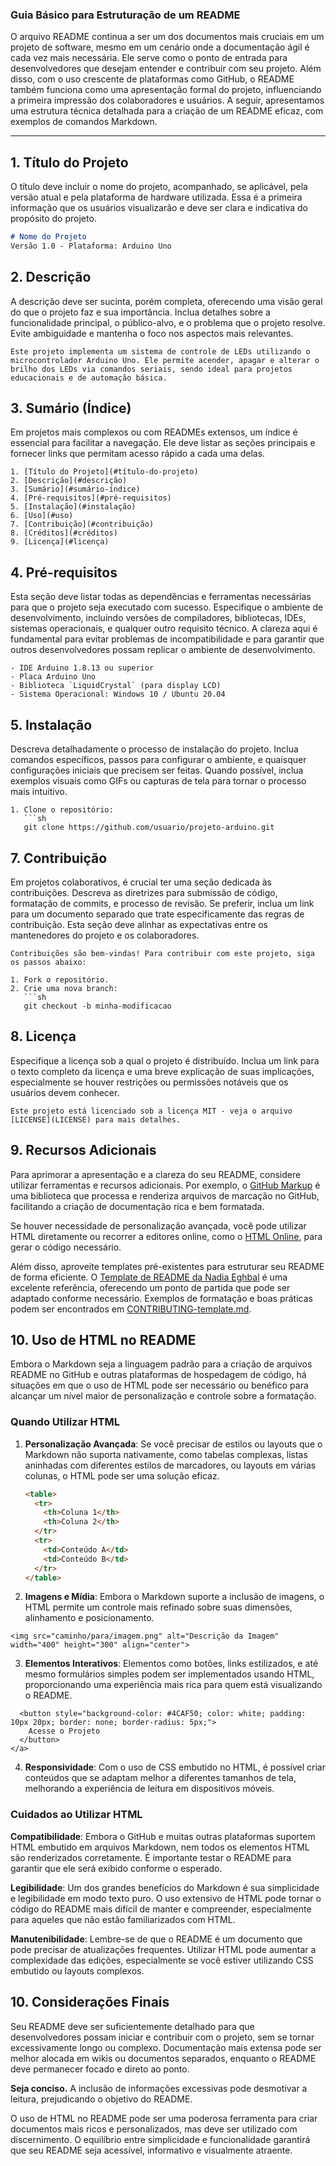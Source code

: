 ### Guia Básico para Estruturação de um README 

O arquivo README continua a ser um dos documentos mais cruciais em um projeto de software, mesmo em um cenário onde a documentação ágil é cada vez mais necessária. Ele serve como o ponto de entrada para desenvolvedores que desejam entender e contribuir com seu projeto. Além disso, com o uso crescente de plataformas como GitHub, o README também funciona como uma apresentação formal do projeto, influenciando a primeira impressão dos colaboradores e usuários. A seguir, apresentamos uma estrutura técnica detalhada para a criação de um README eficaz, com exemplos de comandos Markdown.

---

## 1. Título do Projeto

O título deve incluir o nome do projeto, acompanhado, se aplicável, pela versão atual e pela plataforma de hardware utilizada. Essa é a primeira informação que os usuários visualizarão e deve ser clara e indicativa do propósito do projeto.

```markdown
# Nome do Projeto
Versão 1.0 - Plataforma: Arduino Uno
```

## 2. Descrição

A descrição deve ser sucinta, porém completa, oferecendo uma visão geral do que o projeto faz e sua importância. Inclua detalhes sobre a funcionalidade principal, o público-alvo, e o problema que o projeto resolve. Evite ambiguidade e mantenha o foco nos aspectos mais relevantes.

```## Descrição
Este projeto implementa um sistema de controle de LEDs utilizando o microcontrolador Arduino Uno. Ele permite acender, apagar e alterar o brilho dos LEDs via comandos seriais, sendo ideal para projetos educacionais e de automação básica.
```

## 3. Sumário (Índice)

Em projetos mais complexos ou com READMEs extensos, um índice é essencial para facilitar a navegação. Ele deve listar as seções principais e fornecer links que permitam acesso rápido a cada uma delas.

```## Sumário
1. [Título do Projeto](#título-do-projeto)
2. [Descrição](#descrição)
3. [Sumário](#sumário-índice)
4. [Pré-requisitos](#pré-requisitos)
5. [Instalação](#instalação)
6. [Uso](#uso)
7. [Contribuição](#contribuição)
8. [Créditos](#créditos)
9. [Licença](#licença)
```
## 4. Pré-requisitos

Esta seção deve listar todas as dependências e ferramentas necessárias para que o projeto seja executado com sucesso. Especifique o ambiente de desenvolvimento, incluindo versões de compiladores, bibliotecas, IDEs, sistemas operacionais, e qualquer outro requisito técnico. A clareza aqui é fundamental para evitar problemas de incompatibilidade e para garantir que outros desenvolvedores possam replicar o ambiente de desenvolvimento.

```## Pré-requisitos
- IDE Arduino 1.8.13 ou superior
- Placa Arduino Uno
- Biblioteca `LiquidCrystal` (para display LCD)
- Sistema Operacional: Windows 10 / Ubuntu 20.04
```

## 5. Instalação

Descreva detalhadamente o processo de instalação do projeto. Inclua comandos específicos, passos para configurar o ambiente, e quaisquer configurações iniciais que precisem ser feitas. Quando possível, inclua exemplos visuais como GIFs ou capturas de tela para tornar o processo mais intuitivo.

```## Instalação
1. Clone o repositório:
   ```sh
   git clone https://github.com/usuario/projeto-arduino.git
```
## 7. Contribuição

Em projetos colaborativos, é crucial ter uma seção dedicada às contribuições. Descreva as diretrizes para submissão de código, formatação de commits, e processo de revisão. Se preferir, inclua um link para um documento separado que trate especificamente das regras de contribuição. Esta seção deve alinhar as expectativas entre os mantenedores do projeto e os colaboradores.

```## Contribuição
Contribuições são bem-vindas! Para contribuir com este projeto, siga os passos abaixo:

1. Fork o repositório.
2. Crie uma nova branch:
   ```sh
   git checkout -b minha-modificacao
```
## 8. Licença

Especifique a licença sob a qual o projeto é distribuído. Inclua um link para o texto completo da licença e uma breve explicação de suas implicações, especialmente se houver restrições ou permissões notáveis que os usuários devem conhecer.

```## Licença
Este projeto está licenciado sob a licença MIT - veja o arquivo [LICENSE](LICENSE) para mais detalhes.
```

## 9. Recursos Adicionais

Para aprimorar a apresentação e a clareza do seu README, considere utilizar ferramentas e recursos adicionais. Por exemplo, o [GitHub Markup](https://github.com/github/markup#github-markup) é uma biblioteca que processa e renderiza arquivos de marcação no GitHub, facilitando a criação de documentação rica e bem formatada. 

Se houver necessidade de personalização avançada, você pode utilizar HTML diretamente ou recorrer a editores online, como o [HTML Online](https://html-online.com/editor/), para gerar o código necessário.

Além disso, aproveite templates pré-existentes para estruturar seu README de forma eficiente. O [Template de README da Nadia Eghbal](https://github.com/nayafia/contributing-template) é uma excelente referência, oferecendo um ponto de partida que pode ser adaptado conforme necessário. Exemplos de formatação e boas práticas podem ser encontrados em [CONTRIBUTING-template.md](https://github.com/nayafia/contributing-template/blob/master/CONTRIBUTING-template.md).

## 10. Uso de HTML no README

Embora o Markdown seja a linguagem padrão para a criação de arquivos README no GitHub e outras plataformas de hospedagem de código, há situações em que o uso de HTML pode ser necessário ou benéfico para alcançar um nível maior de personalização e controle sobre a formatação.

### Quando Utilizar HTML

1. **Personalização Avançada**: Se você precisar de estilos ou layouts que o Markdown não suporta nativamente, como tabelas complexas, listas aninhadas com diferentes estilos de marcadores, ou layouts em várias colunas, o HTML pode ser uma solução eficaz.
   
   ```html
   <table>
     <tr>
       <th>Coluna 1</th>
       <th>Coluna 2</th>
     </tr>
     <tr>
       <td>Conteúdo A</td>
       <td>Conteúdo B</td>
     </tr>
   </table>
   ```
2. **Imagens e Mídia**: Embora o Markdown suporte a inclusão de imagens, o HTML permite um controle mais refinado sobre suas dimensões, alinhamento e posicionamento.

```<img src="caminho/para/imagem.png" alt="Descrição da Imagem" width="400" height="300" align="center">```

3. **Elementos Interativos**: Elementos como botões, links estilizados, e até mesmo formulários simples podem ser implementados usando HTML, proporcionando uma experiência mais rica para quem está visualizando o README.

``` <a href="https://example.com" style="text-decoration:none;">
  <button style="background-color: #4CAF50; color: white; padding: 10px 20px; border: none; border-radius: 5px;">
    Acesse o Projeto
  </button>
</a>
```
4. **Responsividade**: Com o uso de CSS embutido no HTML, é possível criar conteúdos que se adaptam melhor a diferentes tamanhos de tela, melhorando a experiência de leitura em dispositivos móveis.

### Cuidados ao Utilizar HTML

  **Compatibilidade**: Embora o GitHub e muitas outras plataformas suportem HTML embutido em arquivos Markdown, nem todos os elementos HTML são renderizados corretamente. É importante testar o README para garantir que ele será exibido conforme o esperado.

  **Legibilidade**: Um dos grandes benefícios do Markdown é sua simplicidade e legibilidade em modo texto puro. O uso extensivo de HTML pode tornar o código do README mais difícil de manter e compreender, especialmente para aqueles que não estão familiarizados com HTML.

  **Manutenibilidade**: Lembre-se de que o README é um documento que pode precisar de atualizações frequentes. Utilizar HTML pode aumentar a complexidade das edições, especialmente se você estiver utilizando CSS embutido ou layouts complexos.


## 10. Considerações Finais

Seu README deve ser suficientemente detalhado para que desenvolvedores possam iniciar e contribuir com o projeto, sem se tornar excessivamente longo ou complexo. Documentação mais extensa pode ser melhor alocada em wikis ou documentos separados, enquanto o README deve permanecer focado e direto ao ponto.

**Seja conciso.** A inclusão de informações excessivas pode desmotivar a leitura, prejudicando o objetivo do README.

O uso de HTML no README pode ser uma poderosa ferramenta para criar documentos mais ricos e personalizados, mas deve ser utilizado com discernimento. O equilíbrio entre simplicidade e funcionalidade garantirá que seu README seja acessível, informativo e visualmente atraente.

